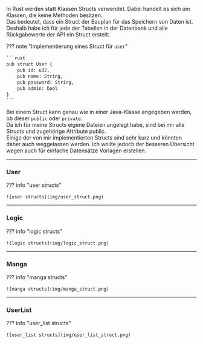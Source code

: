 In Rust werden statt Klassen Structs verwendet. Dabei handelt es sich um Klassen, die keine Methoden besitzen.  
Das bedeutet, dass ein Struct der Bauplan für das Speichern von Daten
ist. Deshalb habe ich für jede der Tabellen in der Datenbank und alle Rückgabewerte der API ein Struct erstellt.

??? note "Implementierung eines Struct für `user`"

    ```rust
    pub struct User {
        pub id: u32,
        pub name: String,
        pub password: String,
        pub admin: bool
    }
    ```

Bei einem Struct kann genau wie in einer Java-Klasse angegeben werden, ob dieser `public` oder `private`.  
Da ich für meine Structs eigene Dateien angelegt habe, sind bei mir alle Structs und zugehörige Attribute public.  
Einige der von mir implementierten Structs sind sehr kurz und könnten daher auch weggelassen werden. Ich wollte jedoch der besseren Übersicht wegen auch
für einfache Datensätze Vorlagen erstellen.

---

### User

??? info "user structs"

    ![user structs](img/user_struct.png)

--- 

### Logic

??? info "logic structs"

    ![logic structs](img/logic_struct.png)

---

### Manga

??? info "manga structs"
    
    ![manga structs](img/manga_struct.png)

---

### UserList

??? info "user_list structs"

    ![user_list structs](img/user_list_struct.png)